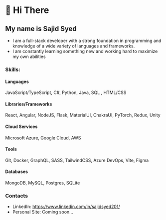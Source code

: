 # 👋 Hi There

## My name is Sajid Syed

* I am a full-stack developer with a strong foundation in programming and knowledge of a wide variety of languages and frameworks.
* I am constantly learning something new and working hard to maximize my own abilities

### Skills: 
#### Languages
JavaScript/TypeScript, C#, Python, Java, SQL , HTML/CSS
#### Libraries/Frameworks
React, Angular, NodeJS, Flask, MaterialUI, ChakraUI, PyTorch, Redux, Unity
#### Cloud Services
Microsoft Azure, Google Cloud, AWS
#### Tools
Git, Docker, GraphQL, SASS, TailwindCSS, Azure DevOps, Vite, Figma
#### Databases
MongoDB, MySQL, Postgres, SQLite


### Contacts
- LinkedIn: https://www.linkedin.com/in/sajidsyed201/
- Personal Site: Coming soon...


